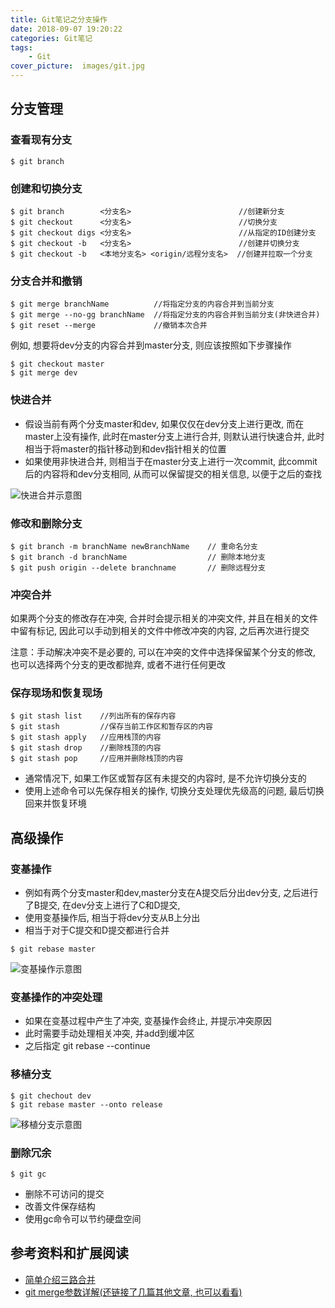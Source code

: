 ```yaml
---
title: Git笔记之分支操作
date: 2018-09-07 19:20:22
categories: Git笔记
tags:
    - Git
cover_picture:  images/git.jpg
---
```





分支管理
-----------------------------

### 查看现有分支
```
$ git branch
```

### 创建和切换分支
```
$ git branch        <分支名>                        //创建新分支
$ git checkout      <分支名>                        //切换分支
$ git checkout digs <分支名>                        //从指定的ID创建分支
$ git checkout -b   <分支名>                        //创建并切换分支
$ git checkout -b   <本地分支名> <origin/远程分支名>  //创建并拉取一个分支
```

### 分支合并和撤销
```
$ git merge branchName          //将指定分支的内容合并到当前分支
$ git merge --no-gg branchName  //将指定分支的内容合并到当前分支(非快进合并)
$ git reset --merge             //撤销本次合并
```
例如, 想要将dev分支的内容合并到master分支, 则应该按照如下步骤操作
```
$ git checkout master
$ git merge dev
```

### 快进合并
- 假设当前有两个分支master和dev, 如果仅仅在dev分支上进行更改, 而在master上没有操作, 此时在master分支上进行合并, 则默认进行快速合并, 此时相当于将master的指针移动到和dev指针相关的位置
- 如果使用非快进合并, 则相当于在master分支上进行一次commit, 此commit后的内容将和dev分支相同, 从而可以保留提交的相关信息, 以便于之后的查找

![快进合并示意图](/images/git/fastforword.jpg)

### 修改和删除分支
```
$ git branch -m branchName newBranchName    // 重命名分支
$ git branch -d branchName                  // 删除本地分支
$ git push origin --delete branchname       // 删除远程分支
```

### 冲突合并
如果两个分支的修改存在冲突, 合并时会提示相关的冲突文件, 并且在相关的文件中留有标记, 因此可以手动到相关的文件中修改冲突的内容, 之后再次进行提交

注意：手动解决冲突不是必要的, 可以在冲突的文件中选择保留某个分支的修改, 也可以选择两个分支的更改都抛弃, 或者不进行任何更改

### 保存现场和恢复现场
```
$ git stash list    //列出所有的保存内容
$ git stash         //保存当前工作区和暂存区的内容
$ git stash apply   //应用栈顶的内容
$ git stash drop    //删除栈顶的内容
$ git stash pop     //应用并删除栈顶的内容
```
- 通常情况下, 如果工作区或暂存区有未提交的内容时, 是不允许切换分支的
- 使用上述命令可以先保存相关的操作, 切换分支处理优先级高的问题, 最后切换回来并恢复环境




高级操作
-----------------------------

### 变基操作
- 例如有两个分支master和dev,master分支在A提交后分出dev分支, 之后进行了B提交, 在dev分支上进行了C和D提交, 
- 使用变基操作后, 相当于将dev分支从B上分出
- 相当于对于C提交和D提交都进行合并
```
$ git rebase master
```

![变基操作示意图](/images/git/rebase.jpg)

### 变基操作的冲突处理
- 如果在变基过程中产生了冲突, 变基操作会终止, 并提示冲突原因
- 此时需要手动处理相关冲突, 并add到缓冲区
- 之后指定 git rebase --continue


### 移植分支
```
$ git chechout dev
$ git rebase master --onto release
```
![移植分支示意图](/images/git/changebase.jpg)

### 删除冗余
```
$ git gc
```
- 删除不可访问的提交
- 改善文件保存结构
- 使用gc命令可以节约硬盘空间




参考资料和扩展阅读
-----------------------------
- [简单介绍三路合并](https://blog.csdn.net/u012937029/article/details/77161584)
- [git merge参数详解(还链接了几篇其他文章, 也可以看看)](https://www.jianshu.com/p/58a166f24c81)
